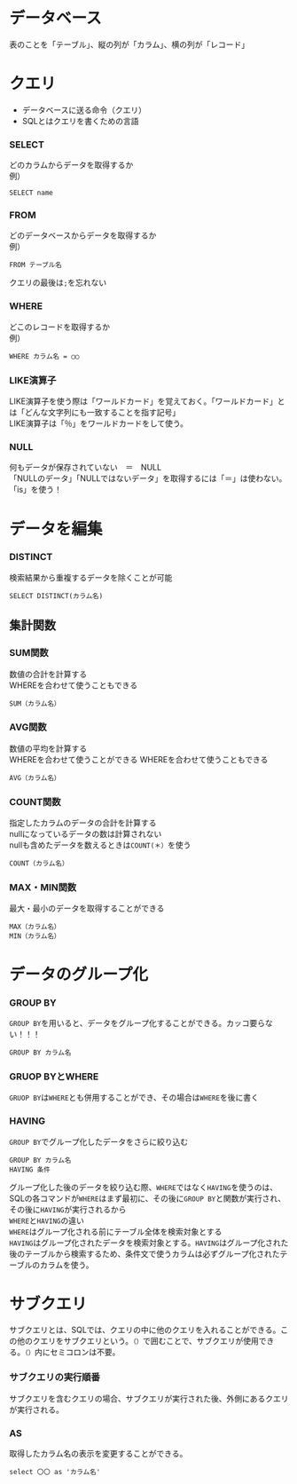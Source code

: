 # データベース
表のことを「テーブル」、縦の列が「カラム」、横の列が「レコード」

# クエリ
- データベースに送る命令（クエリ）
- SQLとはクエリを書くための言語

### SELECT
どのカラムからデータを取得するか<br>
例）
```
SELECT name
```
### FROM
どのデータベースからデータを取得するか<br>
例）
```
FROM テーブル名
```
クエリの最後は`;`を忘れない
### WHERE
どこのレコードを取得するか<br>
例）
```
WHERE カラム名 = ◯◯
```
### LIKE演算子
LIKE演算子を使う際は「ワールドカード」を覚えておく。「ワールドカード」とは「どんな文字列にも一致することを指す記号」<br>
LIKE演算子は「％」をワールドカードをして使う。

### NULL
何もデータが保存されていない　＝　NULL<br>
「NULLのデータ」「NULLではないデータ」を取得するには「＝」は使わない。「is」を使う！

# データを編集

### DISTINCT
検索結果から重複するデータを除くことが可能
```
SELECT DISTINCT(カラム名)
```
## 集計関数
### SUM関数
数値の合計を計算する<br>
WHEREを合わせて使うこともできる
```
SUM（カラム名）
```
### AVG関数
数値の平均を計算する<br>
WHEREを合わせて使うことができる
WHEREを合わせて使うこともできる
```
AVG（カラム名）
```
### COUNT関数
指定したカラムのデータの合計を計算する<br>
nullになっているデータの数は計算されない<br>
nullも含めたデータを数えるときは`COUNT(＊）`を使う
```
COUNT（カラム名）
```
### MAX・MIN関数
最大・最小のデータを取得することができる
```
MAX（カラム名）
MIN（カラム名）
```

# データのグループ化
### GROUP BY
`GROUP BY`を用いると、データをグループ化することができる。カッコ要らない！！！
```
GROUP BY カラム名
```

### GRUOP BYとWHERE
`GRUOP BY`は`WHERE`とも併用することができ、その場合は`WHERE`を後に書く

### HAVING
`GROUP BY`でグループ化したデータをさらに絞り込む
```
GROUP BY カラム名
HAVING 条件
```
グループ化した後のデータを絞り込む際、`WHERE`ではなく`HAVING`を使うのは、SQLの各コマンドが`WHERE`はまず最初に、その後に`GROUP BY`と関数が実行され、その後に`HAVING`が実行されるから<br>
`WHERE`と`HAVING`の違い<br>
`WHERE`はグループ化される前にテーブル全体を検索対象とする<br>
`HAVING`はグループ化されたデータを検索対象とする。`HAVING`はグループ化された後のテーブルから検索するため、条件文で使うカラムは必ずグループ化されたテーブルのカラムを使う。

# サブクエリ
サブクエリとは、SQLでは、クエリの中に他のクエリを入れることができる。この他のクエリをサブクエリという。`（）`で囲むことで、サブクエリが使用できる。`（）`内にセミコロンは不要。<br>
### サブクエリの実行順番
サブクエリを含むクエリの場合、サブクエリが実行された後、外側にあるクエリが実行される。

### AS
取得したカラム名の表示を変更することができる。
```
select 〇〇 as 'カラム名'
```
